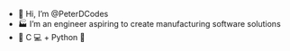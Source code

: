 - 👋 Hi, I’m @PeterDCodes
- 🏭 I’m an engineer aspiring to create manufacturing software solutions
- 🌱 C 💻 + Python 🐍
  
<!---
PeterDCodes/PeterDCodes is a ✨ special ✨ repository because its `README.md` (this file) appears on your GitHub profile.
You can click the Preview link to take a look at your changes.
--->
